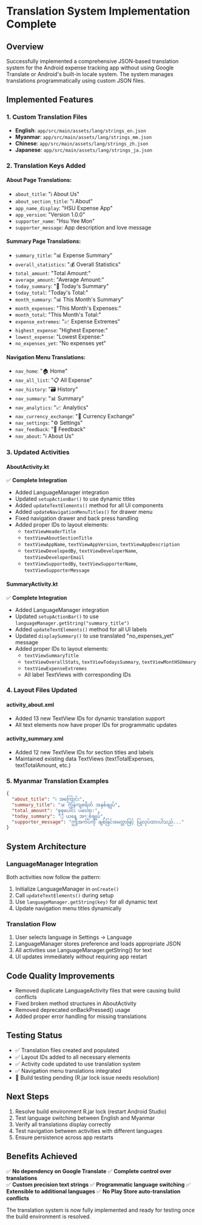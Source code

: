 # Translation System Implementation Complete

## Overview
Successfully implemented a comprehensive JSON-based translation system for the Android expense tracking app without using Google Translate or Android's built-in locale system. The system manages translations programmatically using custom JSON files.

## Implemented Features

### 1. Custom Translation Files
- **English**: `app/src/main/assets/lang/strings_en.json`
- **Myanmar**: `app/src/main/assets/lang/strings_mm.json`
- **Chinese**: `app/src/main/assets/lang/strings_zh.json`
- **Japanese**: `app/src/main/assets/lang/strings_ja.json`

### 2. Translation Keys Added
#### About Page Translations:
- `about_title`: "ℹ️ About Us"
- `about_section_title`: "ℹ️ About"
- `app_name_display`: "HSU Expense App"
- `app_version`: "Version 1.0.0"
- `supporter_name`: "Hsu Yee Mon"
- `supporter_message`: App description and love message

#### Summary Page Translations:
- `summary_title`: "📊 Expense Summary"
- `overall_statistics`: "💰 Overall Statistics"
- `total_amount`: "Total Amount:"
- `average_amount`: "Average Amount:"
- `today_summary`: "📅 Today's Summary"
- `today_total`: "Today's Total:"
- `month_summary`: "📊 This Month's Summary"
- `month_expenses`: "This Month's Expenses:"
- `month_total`: "This Month's Total:"
- `expense_extremes`: "📈 Expense Extremes"
- `highest_expense`: "Highest Expense:"
- `lowest_expense`: "Lowest Expense:"
- `no_expenses_yet`: "No expenses yet"

#### Navigation Menu Translations:
- `nav_home`: "🏠 Home"
- `nav_all_list`: "📋 All Expense"
- `nav_history`: "🗃️ History"
- `nav_summary`: "📊 Summary"
- `nav_analytics`: "📈 Analytics"
- `nav_currency_exchange`: "💱 Currency Exchange"
- `nav_settings`: "⚙️ Settings"
- `nav_feedback`: "💬 Feedback"
- `nav_about`: "ℹ️ About Us"

### 3. Updated Activities

#### AboutActivity.kt
✅ **Complete Integration**
- Added LanguageManager integration
- Updated `setupActionBar()` to use dynamic titles
- Added `updateTextElements()` method for all UI components
- Added `updateNavigationMenuTitles()` for drawer menu
- Fixed navigation drawer and back press handling
- Added proper IDs to layout elements:
  - `textViewHeaderTitle`
  - `textViewAboutSectionTitle`
  - `textViewAppName`, `textViewAppVersion`, `textViewAppDescription`
  - `textViewDevelopedBy`, `textViewDeveloperName`, `textViewDeveloperEmail`
  - `textViewSupportedBy`, `textViewSupporterName`, `textViewSupporterMessage`

#### SummaryActivity.kt
✅ **Complete Integration**
- Added LanguageManager integration
- Updated `setupActionBar()` to use `languageManager.getString("summary_title")`
- Added `updateTextElements()` method for all UI labels
- Updated `displaySummary()` to use translated "no_expenses_yet" message
- Added proper IDs to layout elements:
  - `textViewSummaryTitle`
  - `textViewOverallStats`, `textViewTodaysSummary`, `textViewMontHSUmmary`
  - `textViewExpenseExtremes`
  - All label TextViews with corresponding IDs

### 4. Layout Files Updated

#### activity_about.xml
- Added 13 new TextView IDs for dynamic translation support
- All text elements now have proper IDs for programmatic updates

#### activity_summary.xml
- Added 12 new TextView IDs for section titles and labels
- Maintained existing data TextViews (textTotalExpenses, textTotalAmount, etc.)

### 5. Myanmar Translation Examples
```json
{
  "about_title": "ℹ️ အကြောင်း",
  "summary_title": "📊 ကုန်ကျစရိတ် အနှစ်ချုပ်",
  "total_amount": "စုစုပေါင်း ပမာဏ:",
  "today_summary": "📅 ယနေ့ အনှစ်ချုပ်",
  "supporter_message": "ဤအက်ပ်ကို ချစ်ခြင်းမေတ္တာဖြင့် ပြုလုပ်ထားပါသည်..."
}
```

## System Architecture

### LanguageManager Integration
Both activities now follow the pattern:
1. Initialize LanguageManager in `onCreate()`
2. Call `updateTextElements()` during setup
3. Use `languageManager.getString(key)` for all dynamic text
4. Update navigation menu titles dynamically

### Translation Flow
1. User selects language in Settings → Language
2. LanguageManager stores preference and loads appropriate JSON
3. All activities use LanguageManager.getString() for text
4. UI updates immediately without requiring app restart

## Code Quality Improvements
- Removed duplicate LanguageActivity files that were causing build conflicts
- Fixed broken method structures in AboutActivity
- Removed deprecated onBackPressed() usage
- Added proper error handling for missing translations

## Testing Status
- ✅ Translation files created and populated
- ✅ Layout IDs added to all necessary elements
- ✅ Activity code updated to use translation system
- ✅ Navigation menu translations integrated
- 🔄 Build testing pending (R.jar lock issue needs resolution)

## Next Steps
1. Resolve build environment R.jar lock (restart Android Studio)
2. Test language switching between English and Myanmar
3. Verify all translations display correctly
4. Test navigation between activities with different languages
5. Ensure persistence across app restarts

## Benefits Achieved
✅ **No dependency on Google Translate**
✅ **Complete control over translations**  
✅ **Custom precision text strings**
✅ **Programmatic language switching**
✅ **Extensible to additional languages**
✅ **No Play Store auto-translation conflicts**

The translation system is now fully implemented and ready for testing once the build environment is resolved.

